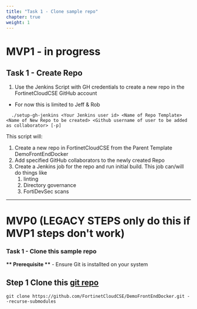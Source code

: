 ```yaml
---
title: "Task 1 - Clone sample repo"
chapter: true
weight: 1
---
```


# MVP1 - in progress 

## Task 1 - Create Repo

1. Use the Jenkins Script with GH credentials to create a new repo in the FortinetCloudCSE GitHub account
- For now this is limited to Jeff & Rob
```shell
  ./setup-gh-jenkins <Your Jenkins user id> <Name of Repo Template> <Name of New Repo to be created> <Github username of user to be added as collaborator> [-p]
```

This script will:
1. Create a new repo in FortinetCloudCSE from the Parent Template DemoFrontEndDocker
2. Add specified GitHub collaborators to the newly created Repo
3. Create a Jenkins job for the repo and  run initial build.  This job can/will do things like
   1. linting
   2. Directory governance
   3. FortiDevSec scans

---

# MVP0 (LEGACY STEPS only do this if MVP1 steps don't work) 

### Task 1 - Clone this sample repo

__** Prerequisite **__ - Ensure Git is installted on your system

## Step 1 Clone this [git repo](https://github.com/FortinetCloudCSE/DemoFrontEndDocker.git) 

```shell
git clone https://github.com/FortinetCloudCSE/DemoFrontEndDocker.git --recurse-submodules
```

